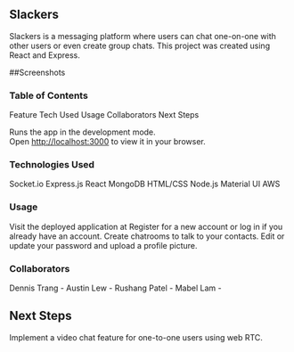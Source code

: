 
## Slackers


Slackers is a messaging platform where users can chat one-on-one with other users or even create group chats.
This project was created using React and Express. 


##Screenshots



### Table of Contents
Feature
Tech Used
Usage
Collaborators
Next Steps

Runs the app in the development mode.\
Open [http://localhost:3000](http://localhost:3000) to view it in your browser.


### Technologies Used

Socket.io
Express.js
React
MongoDB
HTML/CSS
Node.js
Material UI
AWS

### Usage

Visit the deployed application at 
Register for a new account or log in if you already have an account.
Create chatrooms to talk to your contacts.
Edit or update your password and upload a profile picture.

### Collaborators

Dennis Trang - [ ](https://github.com/Asianous)
Austin Lew - [ ](https://github.com/austinlew)
Rushang Patel - [ ](https://github.com/rushang-patel)
Mabel Lam -  [ ](https://github.com/mabelam)

## Next Steps

Implement a video chat feature for one-to-one users using web RTC.



